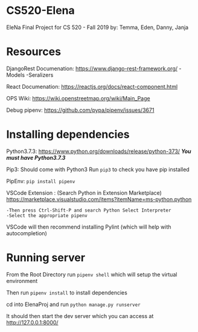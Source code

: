 # CS520-Elena
EleNa Final Project for CS 520 - Fall 2019
by: Temma, Eden, Danny, Janja

# Resources

DjangoRest Documenation: https://www.django-rest-framework.org/
    -Models
    -Seralizers

React Documenation: https://reactjs.org/docs/react-component.html

OPS Wiki: https://wiki.openstreetmap.org/wiki/Main_Page

Debug pipenv: https://github.com/pypa/pipenv/issues/3671



# Installing dependencies

Python3.7.3: https://www.python.org/downloads/release/python-373/
    ***You must have Python3.7.3***

Pip3: Should come with Python3
    Run `pip3` to check you have pip installed

PipEnv: `pip install pipenv`

VSCode Extension : (Search Python in Extension Marketplace)
https://marketplace.visualstudio.com/items?itemName=ms-python.python

    -Then press Ctrl-Shift-P and search Python Select Interpreter
    -Select the appropriate pipenv

VSCode will then recommend installing Pylint (which will help with autocompletion)


# Running server

From the Root Directory run `pipenv shell` which will setup the virtual environment

Then run `pipenv install` to install dependencies 

cd into ElenaProj and run `python manage.py runserver`

It should then start the dev server which you can access at http://127.0.0.1:8000/



